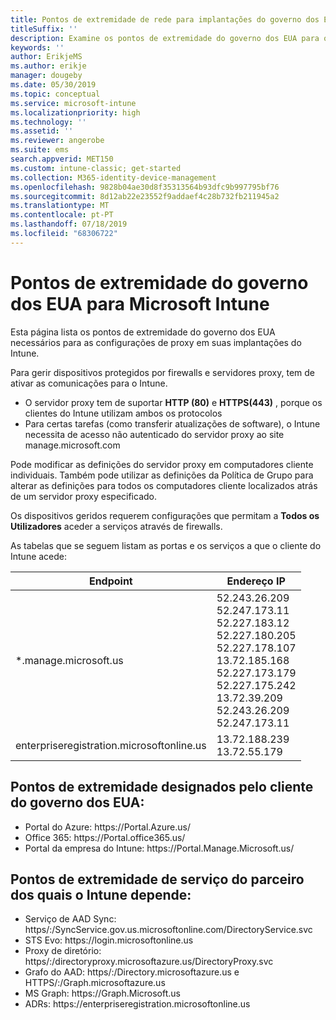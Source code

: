 ```yaml
---
title: Pontos de extremidade de rede para implantações do governo dos EUA-Microsoft Intune
titleSuffix: ''
description: Examine os pontos de extremidade do governo dos EUA para o Intune.
keywords: ''
author: ErikjeMS
ms.author: erikje
manager: dougeby
ms.date: 05/30/2019
ms.topic: conceptual
ms.service: microsoft-intune
ms.localizationpriority: high
ms.technology: ''
ms.assetid: ''
ms.reviewer: angerobe
ms.suite: ems
search.appverid: MET150
ms.custom: intune-classic; get-started
ms.collection: M365-identity-device-management
ms.openlocfilehash: 9828b04ae30d8f35313564b93dfc9b997795bf76
ms.sourcegitcommit: 8d12ab22e23552f9addaef4c28b732fb211945a2
ms.translationtype: MT
ms.contentlocale: pt-PT
ms.lasthandoff: 07/18/2019
ms.locfileid: "68306722"
---
```

# <a name="us-government-endpoints-for-microsoft-intune"></a>Pontos de extremidade do governo dos EUA para Microsoft Intune

Esta página lista os pontos de extremidade do governo dos EUA necessários para as configurações de proxy em suas implantações do Intune.

Para gerir dispositivos protegidos por firewalls e servidores proxy, tem de ativar as comunicações para o Intune.

- O servidor proxy tem de suportar **HTTP (80)** e **HTTPS(443)** , porque os clientes do Intune utilizam ambos os protocolos
- Para certas tarefas (como transferir atualizações de software), o Intune necessita de acesso não autenticado do servidor proxy ao site manage.microsoft.com

Pode modificar as definições do servidor proxy em computadores cliente individuais. Também pode utilizar as definições da Política de Grupo para alterar as definições para todos os computadores cliente localizados atrás de um servidor proxy especificado.

Os dispositivos geridos requerem configurações que permitam a **Todos os Utilizadores** aceder a serviços através de firewalls.

As tabelas que se seguem listam as portas e os serviços a que o cliente do Intune acede:

|**Endpoint**|**Endereço IP**|
|---------------------|-----------|
|*.manage.microsoft.us | 52.243.26.209 <br> 52.247.173.11 <br> 52.227.183.12 <br>52.227.180.205 <br> 52.227.178.107 <br> 13.72.185.168 <br> 52.227.173.179 <br> 52.227.175.242 <br> 13.72.39.209 <br> 52.243.26.209 <br> 52.247.173.11 |
| enterpriseregistration.microsoftonline.us | 13.72.188.239 <br> 13.72.55.179 |

## <a name="us-government-customer-designated-endpoints"></a>Pontos de extremidade designados pelo cliente do governo dos EUA:
- Portal do Azure: https:\//Portal.Azure.us/ 
- Office 365: https:\//Portal.office365.us/ 
- Portal da empresa do Intune: https:\//Portal.Manage.Microsoft.us/ 

## <a name="partner-service-endpoints-that-intune-depends-on"></a>Pontos de extremidade de serviço do parceiro dos quais o Intune depende:
- Serviço de AAD Sync: https\/:/SyncService.gov.us.microsoftonline.com/DirectoryService.svc
- STS Evo: https:\//login.microsoftonline.us
- Proxy de diretório: https\/:/directoryproxy.microsoftazure.us/DirectoryProxy.svc
- Grafo do AAD: https\/:/Directory.microsoftazure.us e HTTPS\/:/Graph.microsoftazure.us
- MS Graph: https:\//Graph.Microsoft.us
- ADRs: https:\//enterpriseregistration.microsoftonline.us
